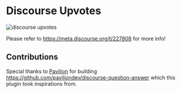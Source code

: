 # Discourse Upvotes

![discourse upvotes](https://d11a6trkgmumsb.cloudfront.net/optimized/4X/f/e/5/fe50a4c07cc24ec0b10e64ec5d32154c7a140d9e_2_876x750.jpeg)

Please refer to https://meta.discourse.org/t/227808 for more info!

## Contributions

Special thanks to [Pavilion](https://thepavilion.io/) for building https://github.com/paviliondev/discourse-question-answer which this plugin took inspirations from.
